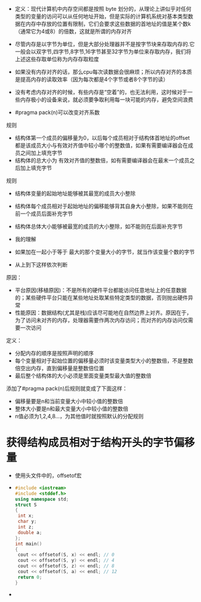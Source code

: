- 定义：现代计算机中内存空间都是按照 byte 划分的，从理论上讲似乎对任何类型的变量的访问可以从任何地址开始，但是实际的计算机系统对基本类型数据在内存中存放的位置有限制，它们会要求这些数据的首地址的值是某个数k（通常它为4或8）的倍数，这就是所谓的内存对齐



- 尽管内存是以字节为单位，但是大部分处理器并不是按字节块来存取内存的.它一般会以双字节,四字节,8字节,16字节甚至32字节为单位来存取内存，我们将上述这些存取单位称为内存存取粒度



- 如果没有内存对齐的话，那么cpu每次读数据会很麻烦；所以内存对齐的本质是提高内存的读取效率（因为每次都是4个字节或者8个字节的读）
- 没有考虑内存对齐的时候，有些内存是“空着”的，也无法利用，这时候对于一些内存极小的设备来说，就必须要争取利用每一块可能的内存，避免空间浪费



- #pragma pack(n)可以改变对齐系数



规则

- 结构体第一个成员的偏移量为0，以后每个成员相对于结构体首地址的offset都是该成员大小与有效对齐值中较小哪个的整数值，如果有需要编译器会在成员之间加上填充字节
- 结构体的总大小为 有效对齐值的整数倍，如有需要编译器会在最末一个成员之后加上填充字节

规则

- 结构体变量的起始地址能够被其最宽的成员大小整除
- 结构体每个成员相对于起始地址的偏移能够背其自身大小整除，如果不能则在前一个成员后面补充字节
- 结构体总体大小能够被最宽的成员的大小整除，如不能则在后面补充字节



- 我的理解
- 如果加在一起小于等于 最大的那个变量大小的字节，就当作该变量个数的字节
- 从上到下这样依次判断



原因：

- 平台原因(移植原因)：不是所有的硬件平台都能访问任意地址上的任意数据的；某些硬件平台只能在某些地址处取某些特定类型的数据，否则抛出硬件异常
- 性能原因：数据结构(尤其是栈)应该尽可能地在自然边界上对齐。原因在于，为了访问未对齐的内存，处理器需要作两次内存访问；而对齐的内存访问仅需要一次访问





定义：

- 分配内存的顺序是按照声明的顺序
- 每个变量相对于起始位置的偏移量必须时该变量类型大小的整数倍，不是整数倍空出内存，直到偏移量是整数倍位置
- 最后整个结构体的大小必须是里面变量类型最大值的整数倍



添加了#pragma pack(n)后规则就变成了下面这样：

- 偏移量要是n和当前变量大小中较小值的整数倍
- 整体大小要是n和最大变量大小中较小值的整数倍
- n值必须为1,2,4,8…，为其他值时就按照默认的分配规则





# 获得结构成员相对于结构开头的字节偏移量

- 使用头文件中的，offsetof宏

- ```cpp
  #include <iostream>
  #include <stddef.h>
  using namespace std;
  struct S
  {
   int x;
   char y;
   int z;
   double a;
  };
  int main()
  {
   cout << offsetof(S, x) << endl; // 0
   cout << offsetof(S, y) << endl; // 4
   cout << offsetof(S, z) << endl; // 8
   cout << offsetof(S, a) << endl; // 12
   return 0;
  }
  ```

- 
